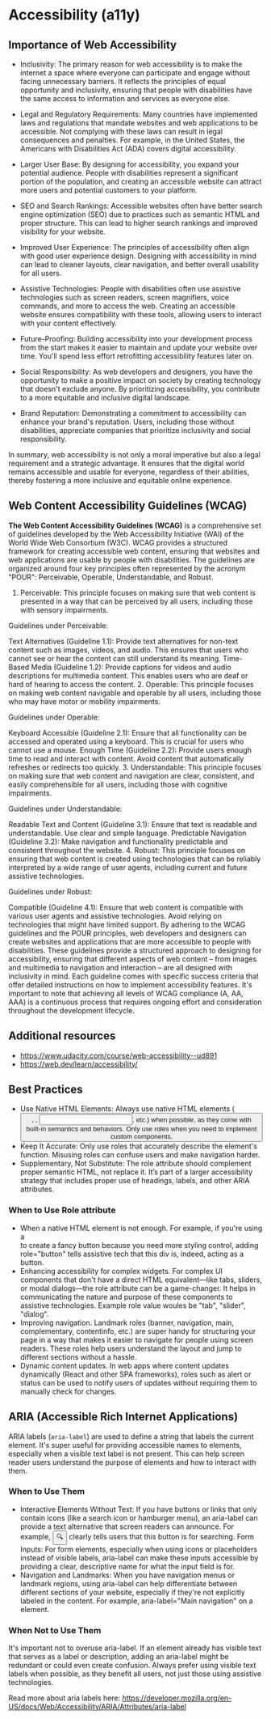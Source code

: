 # Accessibility (a11y)
## Importance of Web Accessibility
* Inclusivity: The primary reason for web accessibility is to make the internet a space where everyone can participate and engage without facing unnecessary barriers. It reflects the principles of equal opportunity and inclusivity, ensuring that people with disabilities have the same access to information and services as everyone else.

* Legal and Regulatory Requirements: Many countries have implemented laws and regulations that mandate websites and web applications to be accessible. Not complying with these laws can result in legal consequences and penalties. For example, in the United States, the Americans with Disabilities Act (ADA) covers digital accessibility.

* Larger User Base: By designing for accessibility, you expand your potential audience. People with disabilities represent a significant portion of the population, and creating an accessible website can attract more users and potential customers to your platform.

* SEO and Search Rankings: Accessible websites often have better search engine optimization (SEO) due to practices such as semantic HTML and proper structure. This can lead to higher search rankings and improved visibility for your website.

* Improved User Experience: The principles of accessibility often align with good user experience design. Designing with accessibility in mind can lead to cleaner layouts, clear navigation, and better overall usability for all users.

* Assistive Technologies: People with disabilities often use assistive technologies such as screen readers, screen magnifiers, voice commands, and more to access the web. Creating an accessible website ensures compatibility with these tools, allowing users to interact with your content effectively.

* Future-Proofing: Building accessibility into your development process from the start makes it easier to maintain and update your website over time. You'll spend less effort retrofitting accessibility features later on.

* Social Responsibility: As web developers and designers, you have the opportunity to make a positive impact on society by creating technology that doesn't exclude anyone. By prioritizing accessibility, you contribute to a more equitable and inclusive digital landscape.

* Brand Reputation: Demonstrating a commitment to accessibility can enhance your brand's reputation. Users, including those without disabilities, appreciate companies that prioritize inclusivity and social responsibility.

In summary, web accessibility is not only a moral imperative but also a legal requirement and a strategic advantage. It ensures that the digital world remains accessible and usable for everyone, regardless of their abilities, thereby fostering a more inclusive and equitable online experience.

## Web Content Accessibility Guidelines (WCAG)
**The Web Content Accessibility Guidelines (WCAG)** is a comprehensive set of guidelines developed by the Web Accessibility Initiative (WAI) of the World Wide Web Consortium (W3C). WCAG provides a structured framework for creating accessible web content, ensuring that websites and web applications are usable by people with disabilities. The guidelines are organized around four key principles often represented by the acronym "POUR": Perceivable, Operable, Understandable, and Robust.

1. Perceivable:
This principle focuses on making sure that web content is presented in a way that can be perceived by all users, including those with sensory impairments.

Guidelines under Perceivable:

Text Alternatives (Guideline 1.1): Provide text alternatives for non-text content such as images, videos, and audio. This ensures that users who cannot see or hear the content can still understand its meaning.
Time-Based Media (Guideline 1.2): Provide captions for videos and audio descriptions for multimedia content. This enables users who are deaf or hard of hearing to access the content.
2. Operable:
This principle focuses on making web content navigable and operable by all users, including those who may have motor or mobility impairments.

Guidelines under Operable:

Keyboard Accessible (Guideline 2.1): Ensure that all functionality can be accessed and operated using a keyboard. This is crucial for users who cannot use a mouse.
Enough Time (Guideline 2.2): Provide users enough time to read and interact with content. Avoid content that automatically refreshes or redirects too quickly.
3. Understandable:
This principle focuses on making sure that web content and navigation are clear, consistent, and easily comprehensible for all users, including those with cognitive impairments.

Guidelines under Understandable:

Readable Text and Content (Guideline 3.1): Ensure that text is readable and understandable. Use clear and simple language.
Predictable Navigation (Guideline 3.2): Make navigation and functionality predictable and consistent throughout the website.
4. Robust:
This principle focuses on ensuring that web content is created using technologies that can be reliably interpreted by a wide range of user agents, including current and future assistive technologies.

Guidelines under Robust:

Compatible (Guideline 4.1): Ensure that web content is compatible with various user agents and assistive technologies. Avoid relying on technologies that might have limited support.
By adhering to the WCAG guidelines and the POUR principles, web developers and designers can create websites and applications that are more accessible to people with disabilities. These guidelines provide a structured approach to designing for accessibility, ensuring that different aspects of web content – from images and multimedia to navigation and interaction – are all designed with inclusivity in mind. Each guideline comes with specific success criteria that offer detailed instructions on how to implement accessibility features. It's important to note that achieving all levels of WCAG compliance (A, AA, AAA) is a continuous process that requires ongoing effort and consideration throughout the development lifecycle.

## Additional resources
- https://www.udacity.com/course/web-accessibility--ud891
- https://web.dev/learn/accessibility/


## Best Practices
- Use Native HTML Elements: Always use native HTML elements (<button>, <a>, <input>, etc.) when possible, as they come with built-in semantics and behaviors. Only use roles when you need to implement custom components.
- Keep It Accurate: Only use roles that accurately describe the element's function. Misusing roles can confuse users and make navigation harder.
- Supplementary, Not Substitute: The role attribute should complement proper semantic HTML, not replace it. It’s part of a larger accessibility strategy that includes proper use of headings, labels, and other ARIA attributes.
### When to Use Role attribute
- When a native HTML element is not enough. For example, if you're using a <div> to create a fancy button because you need more styling control, adding role="button" tells assistive tech that this div is, indeed, acting as a button.
- Enhancing accessibility for complex widgets. For complex UI components that don't have a direct HTML equivalent—like tabs, sliders, or modal dialogs—the role attribute can be a game-changer. It helps in communicating the nature and purpose of these components to assistive technologies. Example role value woules be "tab", "slider", "dialog".
- Improving navigation. Landmark roles (banner, navigation, main, complementary, contentinfo, etc.) are super handy for structuring your page in a way that makes it easier to navigate for people using screen readers. These roles help users understand the layout and jump to different sections without a hassle.
- Dynamic content updates. In web apps where content updates dynamically (React and other SPA frameworks), roles such as alert or status can be used to notify users of updates without requiring them to manually check for changes.

## ARIA (Accessible Rich Internet Applications)
ARIA labels (`aria-label`) are used to define a string that labels the current element. It's super useful for providing accessible names to elements, especially when a visible text label is not present. This can help screen reader users understand the purpose of elements and how to interact with them.

### When to Use Them
- Interactive Elements Without Text: If you have buttons or links that only contain icons (like a search icon or hamburger menu), an aria-label can provide a text alternative that screen readers can announce. For example, <button aria-label="Search">🔍</button> clearly tells users that this button is for searching.
Form Inputs: For form elements, especially when using icons or placeholders instead of visible labels, aria-label can make these inputs accessible by providing a clear, descriptive name for what the input field is for.
- Navigation and Landmarks: When you have navigation menus or landmark regions, using aria-label can help differentiate between different sections of your website, especially if they're not explicitly labeled in the content. For example, aria-label="Main navigation" on a <nav> element.

### When Not to Use Them
It's important not to overuse aria-label. If an element already has visible text that serves as a label or description, adding an aria-label might be redundant or could even create confusion. Always prefer using visible text labels when possible, as they benefit all users, not just those using assistive technologies.

Read more about aria labels here: https://developer.mozilla.org/en-US/docs/Web/Accessibility/ARIA/Attributes/aria-label







